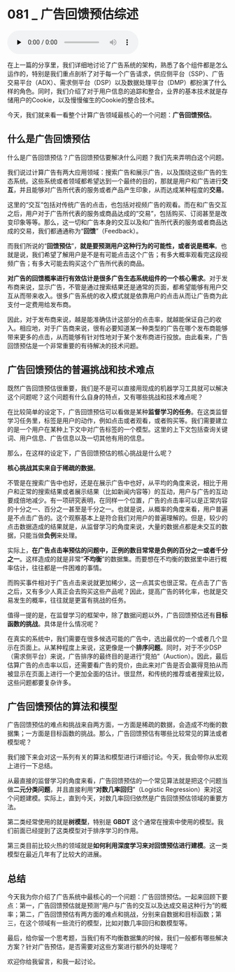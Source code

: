 # 081 _ 广告回馈预估综述

<audio id="audio" title="081 | 广告回馈预估综述" controls="" preload="none"><source id="mp3" src="https://static001.geekbang.org/resource/audio/bf/9a/bf7b32f9b64f28c02552fb3601db119a.mp3"></audio>

在上一篇的分享里，我们详细地讨论了广告系统的架构，熟悉了各个组件都是怎么运作的，特别是我们重点剖析了对于每一个广告请求，供应侧平台（SSP）、广告交易平台（ADX）、需求侧平台（DSP）以及数据处理平台（DMP）都扮演了什么样的角色。同时，我们介绍了对于用户信息的追踪和整合，业界的基本技术就是存储用户的Cookie，以及慢慢催生的Cookie的整合技术。

今天，我们就来看一看整个计算广告领域最核心的一个问题：**广告回馈预估**。

## 什么是广告回馈预估

什么是广告回馈预估？广告回馈预估要解决什么问题？我们先来弄明白这个问题。

我们说过计算广告有两大应用领域：搜索广告和展示广告，以及围绕这些广告的生态系统。这些系统或者领域都希望达到一个最终的目的，那就是用户和广告进行**交互**，并且能够对广告所代表的服务或者产品产生印象，从而达成某种程度的**交易**。

这里的“交互”包括对传统广告的点击，也包括对视频广告的观看。而在和广告交互之后，用户对于广告所代表的服务或商品达成的“交易”，包括购买、订阅甚至是改变印象等等。那么，这一切和广告本身的交互以及和广告所代表的服务或者商品达成的交易，我们都通通称为“**回馈**”（Feedback）。

而我们所说的“**回馈预估**”，**就是要预测用户这种行为的可能性，或者说是概率**。也就是说，我们希望了解用户是不是有可能点击这个广告；有多大概率观看完这段视频广告；有多大可能去购买这个广告所代表的商品。

**对广告的回馈概率进行有效估计是很多广告生态系统组件的一个核心需求**。对于发布商来说，显示广告，不管是通过搜索结果还是通常的页面，都希望能够有用户交互从而带来收入。很多广告系统的收入模式就是依靠用户的点击从而让广告商为此支付一定费用给发布商。

因此，对于发布商来说，越是能准确估计这部分的点击率，就越能保证自己的收入。相应地，对于广告商来说，很有必要知道某一种类型的广告在哪个发布商能够带来更多的点击，从而能够有针对性地对于某个发布商进行投放。由此看来，广告回馈预估是一个非常重要的有待解决的技术问题。

## 广告回馈预估的普遍挑战和技术难点

既然广告回馈预估很重要，我们是不是可以直接用现成的机器学习工具就可以解决这个问题呢？这个问题有什么自身的特点，又有哪些挑战和技术难点呢？

在比较简单的设定下，广告回馈预估可以看做是某种**监督学习的任务**。在这类监督学习任务里，标签是用户的动作，例如点击或者观看，或者购买等。我们需要建立的是一个用户在某种上下文中对广告标签的一个模型。这里的上下文包括查询关键词、用户信息、广告信息以及一切其他有用的信息。

那么，在这样的设定下，广告回馈预估的核心挑战是什么呢？

**核心挑战其实来自于稀疏的数据**。

不管是在搜索广告中也好，还是在展示广告中也好，从平均的角度来说，相比于用户和正常的搜索结果或者展示结果（比如新闻内容等）的互动，用户与广告的互动要成倍地减少。有一项研究表明，在同样一个位置，广告的点击率可以是正常内容的十分之一、百分之一甚至是千分之一。也就是说，从概率的角度来看，用户普遍是不点击广告的。这个观察基本上是符合我们对用户的普遍理解的。但是，较少的点击数据造成的结果就是，从监督学习的角度来说，大量的数据点都是未交互的数据，只能当做**负例**来处理。

实际上，**在广告点击率预估的问题中，正例的数目常常是负例的百分之一或者千分之一**。这样造成的就是非常“**不均衡**”的数据集。而要想在不均衡的数据里中进行概率估计，往往都是一件困难的事情。

而购买事件相对于广告点击来说就更加稀少，这一点其实也很正常。在点击了广告之后，又有多少人真正会去购买这些产品呢？因此，提高广告的转化率，也就是交易发生的概率，往往就是更富有挑战的任务。

值得一提的是，在监督学习的框架中，除了数据问题以外，广告回馈预估还有**目标函数的挑战**。具体是什么情况呢？

在真实的系统中，我们需要在很多候选可能的广告中，选出最优的一个或者几个显示在页面上。从某种程度上来说，这更像是一个**排序问题**。同时，对于不少DSP（需求侧平台）来说，广告排序的最终目的是进行“竞拍”（Auction）。因此，最后估算广告的点击率以后，还需要看广告的竞价，由此来对广告是否会赢得竞拍从而被显示在页面上进行一个更加全面的估计。很显然，和传统的推荐或者搜索比较，这些问题都要复杂许多。

## 广告回馈预估的算法和模型

广告回馈预估的难点和挑战来自两方面，一方面是稀疏的数据，会造成不均衡的数据集；一方面是目标函数的挑战。那么，广告回馈预估有哪些比较常见的算法或者模型呢？

我们接下来会对这一系列有关的算法和模型进行详细讨论。今天，我会带你从宏观上进行一下总结。

从最直接的监督学习的角度来看，广告回馈预估的一个常见算法就是把这个问题当做**二元分类问题**，并且直接利用“**对数几率回归**”（Logistic Regression）来对这个问题建模。实际上，直到今天，对数几率回归依然是广告回馈预估领域的重要方法。

第二类经常使用的就是**树模型**，特别是 **GBDT** 这个通常在搜索中使用的模型。我们前面已经提到了这类模型对于排序学习的作用。

第三类目前比较火热的领域就是**如何利用深度学习来对回馈预估进行建模**。这一类模型在最近几年有了比较大的进展。

## 总结

今天我为你介绍了广告系统中最核心的一个问题：广告回馈预估。一起来回顾下要点：第一，广告回馈预估就是预测“用户与广告的交互以及达成交易这种行为”的概率；第二，广告回馈预估有两方面的难点和挑战，分别来自数据和目标函数；第三，在这个领域有一些流行的模型，比如对数几率回归和数模型等。

最后，给你留一个思考题，当我们有不均衡数据集的时候，我们一般都有哪些解决方案？针对广告预估，是否需要对这些方案进行额外的处理呢？

欢迎你给我留言，和我一起讨论。


